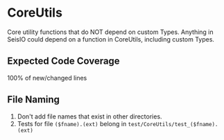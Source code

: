 # CoreUtils
Core utility functions that do NOT depend on custom Types. Anything in SeisIO
could depend on a function in CoreUtils, including custom Types.

## Expected Code Coverage
100% of new/changed lines

## File Naming
1. Don't add file names that exist in other directories.
2. Tests for file `($fname).(ext)` belong in `test/CoreUtils/test_($fname).(ext)`
